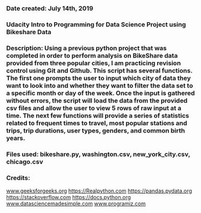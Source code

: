 ### Date created: July 14th, 2019

### Udacity Intro to Programming for Data Science Project using Bikeshare Data

### Description: Using a previous python project that was completed in order to perform analysis on BikeShare data provided from three popular cities, I am practicing revision control using Git and Github. This script has several functions. The first one prompts the user to input which city of data they want to look into and whether they want to filter the data set to a specific month or day of the week. Once the input is gathered without errors, the script will load the data from the provided csv files and allow the user to view 5 rows of raw input at a time. The next few functions will provide a series of statistics related to frequent times to travel, most popular stations and trips, trip durations, user types, genders, and common birth years. 

### Files used: bikeshare.py, washington.csv, new_york_city.csv, chicago.csv

### Credits:
www.geeksforgeeks.org
https://Realpython.com
https://pandas.pydata.org
https://stackoverflow.com
https://docs.python.org
www.datasciencemadesimple.com
www.programiz.com

